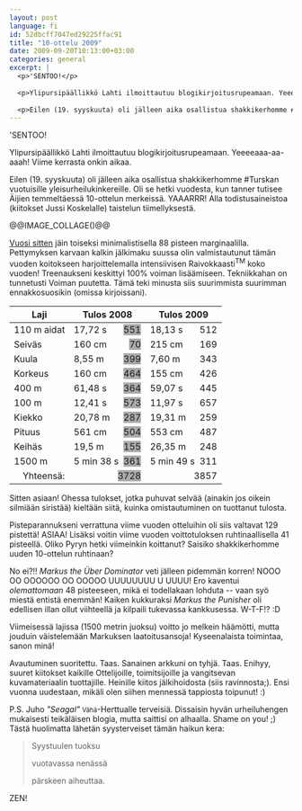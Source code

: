 ```yaml
---
layout: post
language: fi
id: 52dbcff7047ed29225ffac91
title: "10-ottelu 2009"
date: 2009-09-20T10:13:00+03:00
categories: general
excerpt: |
  <p>'SENTOO!</p>
  
  <p>Ylipursipäällikkö Lahti ilmoittautuu blogikirjoitusrupeamaan. Yeeeeaaa-aa-aaah! Viime kerrasta onkin aikaa.</p>
  
  <p>Eilen (19. syyskuuta) oli jälleen aika osallistua shakkikerhomme #Turskan vuotuisille yleisurheilukinkereille. Oli se hetki vuodesta, kun tanner tutisee Äijien temmeltäessä 10-ottelun merkeissä. YAAARRR! Alla todistusaineistoa (kiitokset Jussi Koskelalle) taistelun tiimellyksestä.</p>
---
```

<p>'SENTOO!</p>

<p>Ylipursipäällikkö Lahti ilmoittautuu blogikirjoitusrupeamaan. Yeeeeaaa-aa-aaah! Viime kerrasta onkin aikaa.</p>

<p>Eilen (19. syyskuuta) oli jälleen aika osallistua shakkikerhomme #Turskan vuotuisille yleisurheilukinkereille. Oli se hetki vuodesta, kun tanner tutisee Äijien temmeltäessä 10-ottelun merkeissä. YAAARRR! Alla todistusaineistoa (kiitokset Jussi Koskelalle) taistelun tiimellyksestä.</p>

@@IMAGE_COLLAGE()@@

<p><a href="/blogi/15/10-ottelu">Vuosi sitten</a> jäin toiseksi minimalistisella 88 pisteen marginaalilla. Pettymyksen karvaan kalkin jälkimaku suussa olin valmistautunut tämän vuoden koitokseen harjoittelemalla intensiivisen Raivokkaasti<sup>TM</sup> koko vuoden! Treenaukseni keskittyi 100% voiman lisäämiseen. Tekniikkahan on tunnetusti Voiman puutetta. Tämä teki minusta siis suurimmista suurimman ennakkosuosikin (omissa kirjoissani).</p>

<style type="text/css">
#post-19-table .label {
  float: right;
}
#post-19-table .label.d {
  background-color: #aaa;
}
</style>

<table id="post-19-table" class="rightSideContent wide">
<thead>
<tr>
  <th><strong>Laji</strong></th>
  <th><strong>Tulos 2008</strong></th>
  <th><strong>Tulos 2009</strong></th>
</tr>
</thead>
<tbody>
<tr>
  <td>110 m aidat</td>
  <td>17,72 s <span class="label d">551</span></td>
  <td>18,13 s <span class="label alert">512</span></td>
</tr>
<tr>
  <td>Seiväs</td>
  <td>160 cm <span class="label d">70</span></td>
  <td>215 cm <span class="label success">169</span></td>
</tr>
<tr>
  <td>Kuula</td>
  <td>8,55 m <span class="label d">399</span></td>
  <td>7,60 m <span class="label alert">343</span></td>
</tr>
<tr>
  <td>Korkeus</td>
  <td>160 cm <span class="label d">464</span></td>
  <td>155 cm <span class="label alert">426</span></td>
</tr>
<tr>
  <td>400 m</td>
  <td>61,48 s <span class="label d">364</span></td>
  <td>59,07 s <span class="label success">445</span></td>
</tr>
<tr>
  <td>100 m</td>
  <td>12,41 s <span class="label d">573</span></td>
  <td>11,97 s <span class="label success">657</span></td>
</tr>
<tr>
  <td>Kiekko</td>
  <td>20,78 m <span class="label d">287</span></td>
  <td>19,31 m <span class="label alert">259</span></td>
</tr>
<tr>
  <td>Pituus</td>
  <td>561 cm <span class="label d">504</span></td>
  <td>553 cm <span class="label alert">487</span></td>
</tr>
<tr>
  <td>Keihäs</td>
  <td>19,5 m <span class="label d">155</span></td>
  <td>26,35 m <span class="label success">248</span></td>
</tr>
<tr>
  <td>1500 m</td>
  <td>5 min 38 s &nbsp;<span class="label d">361</span></td>
  <td>5 min 49 s &nbsp;<span class="label alert">311</span></td>
</tr>
<tr>
  <td style="text-align:right;">Yhteensä:</td>
  <td><span class="label d">3728</span></td>
  <td><span class="label success">3857</span></td>
</tr>
</tbody>
</table>

<p>Sitten asiaan! Ohessa tulokset, jotka puhuvat selvää (ainakin jos oikein silmiään siristää) kieltään siitä, kuinka omistautuminen on tuottanut tulosta.</p>

<p>Pisteparannukseni verrattuna viime vuoden otteluihin oli siis valtavat 129 pistettä! ASIAA! Lisäksi voitin viime vuoden voittotuloksen ruhtinaallisella 41 pisteellä. Oliko Pyryn hetki viimeinkin koittanut? Saisiko shakkikerhomme uuden 10-ottelun ruhtinaan?</p>

<p>No ei?!! <em>Markus the Über Dominator</em> veti jälleen pidemmän korren! NOOO OO OOOOOO OO OOOOO UUUUUUUU U UUUU! Ero kaventui <em>olemattomaan</em> 48 pisteeseen, mikä ei todellakaan lohduta -- vaan syö miestä entistä enemmän! Kaiken kukkuraksi <em>Markus the Punisher</em> oli edellisen illan ollut viihteellä ja kilpaili tukevassa kankkusessa. W-T-F!? :D</p>

<p>Viimeisessä lajissa (1500 metrin juoksu) voitto jo melkein häämötti, mutta jouduin väistelemään Markuksen laatoitusansoja! Kyseenalaista toimintaa, sanon minä!</p>

<p>Avautuminen suoritettu. Taas. Sanainen arkkuni on tyhjä. Taas. Enihyy, suuret kiitokset kaikille Ottelijoille, toimitsijoille ja vangitsevan kuvamateriaalin tuottajille. Heinille kiitos jälkihoidosta (siis ravinnosta;). Ensi vuonna uudestaan, mikäli olen siihen mennessä tappiosta toipunut! :)</p>

<p>P.S. Juho <em>"Seagal"</em> <span style="font-size: 80%">Vähä</span>-Herttualle terveisiä. Dissaisin hyvän urheiluhengen mukaisesti teikäläisen blogia, mutta saittisi on alhaalla. Shame on you! ;) Tästä huolimatta lähetän syysterveiset tämän haikun kera:</p>

<blockquote>
<p>Syystuulen tuoksu</p>
<p>vuotavassa nenässä</p>
<p>pärskeen aiheuttaa.</p>
</blockquote>

<p>ZEN!</p>